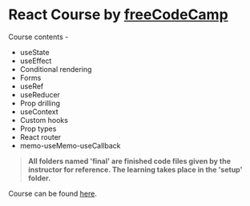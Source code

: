 # React Course by [freeCodeCamp](https://www.youtube.com/@freecodecamp)

Course contents - 
- useState
- useEffect
- Conditional rendering
- Forms
- useRef
- useReducer
- Prop drilling
- useContext
- Custom hooks
- Prop types
- React router
- memo-useMemo-useCallback

> **All folders named 'final' are finished code files given by the instructor for reference.
The learning takes place in the 'setup' folder.**

Course can be found [here](https://www.youtube.com/watch?v=4UZrsTqkcW4).
